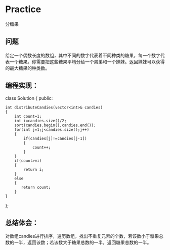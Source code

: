 # Practice
分糖果
## 问题
#### 
给定一个偶数长度的数组，其中不同的数字代表着不同种类的糖果，每一个数字代表一个糖果。你需要把这些糖果平均分给一个弟弟和一个妹妹。返回妹妹可以获得的最大糖果的种类数。
## 编程实现：
class Solution {
public:

    int distributeCandies(vector<int>& candies)
    {
        int count=1;
        int i=candies.size()/2;
        sort(candies.begin(),candies.end());
        for(int j=1;j<candies.size();j++)
        {
            if(candies[j]!=candies[j-1])
            {
                count++;
            }
        }
        if(count>=i)
        {
            return i;
        }
        else
        {
           return count;
        }
    }
};
## 总结体会：
对数组candies进行排序，遍历数组，找出不重复元素的个数，若该数小于糖果总数的一半，返回该数；若该数大于糖果总数的一半，返回糖果总数的一半。